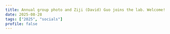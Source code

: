 ```yaml
---
title: Annual group photo and Ziji (David) Guo joins the lab. Welcome! 
date: 2025-08-28
tags: ["2025", "socials"]
profile: false
---
```



